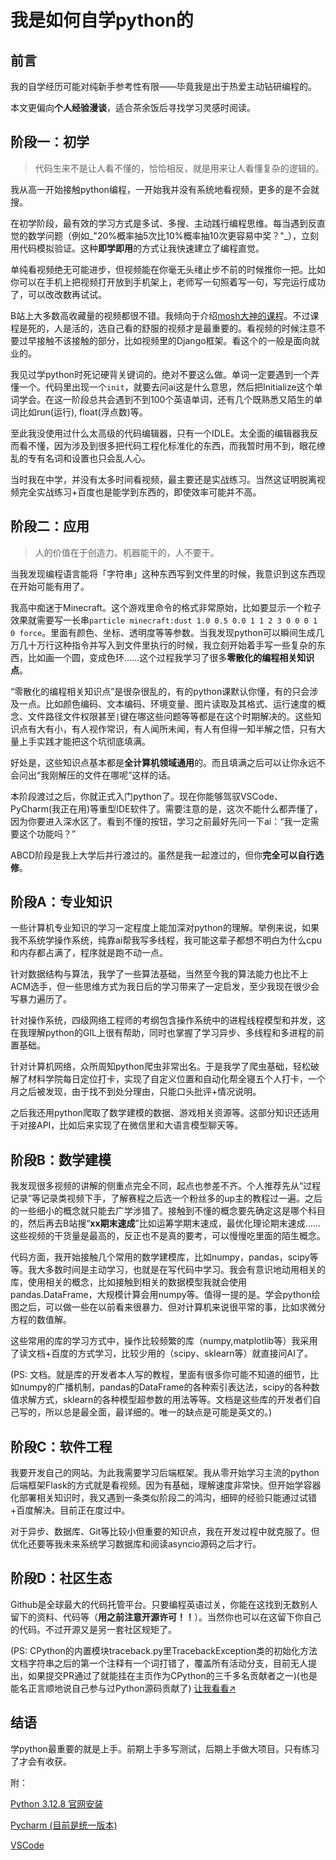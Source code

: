# 我是如何自学python的
## 前言
我的自学经历可能对纯新手参考性有限——毕竟我是出于热爱主动钻研编程的。  

本文更偏向**个人经验漫谈**，适合茶余饭后寻找学习灵感时阅读。

## 阶段一：初学
> 代码生来不是让人看不懂的，恰恰相反，就是用来让人看懂复杂的逻辑的。

我从高一开始接触python编程，一开始我并没有系统地看视频，更多的是不会就搜。

在初学阶段，最有效的学习方式是多试、多搜、主动践行编程思维。每当遇到反直觉的数学问题（例如_"20%概率抽5次比10%概率抽10次更容易中奖？"_），立刻用代码模拟验证。这种**即学即用**的方式让我快速建立了编程直觉。

单纯看视频绝无可能进步，但视频能在你毫无头绪止步不前的时候推你一把。比如你可以在手机上把视频打开放到手机架上，老师写一句照着写一句，写完运行成功了，可以改改数再试试。

B站上大多数高收藏量的视频都很不错。我倾向于介绍[mosh大神的课程](https://www.bilibili.com/video/BV1ng4y1i7Uk)。不过课程是死的，人是活的，选自己看的舒服的视频才是最重要的。看视频的时候注意不要过早接触不该接触的部分，比如视频里的Django框架。看这个的一般是面向就业的。

我见过学python时死记硬背关键词的。绝对不要这么做。单词一定要遇到一个弄懂一个。代码里出现一个`init`，就要去问ai这是什么意思，然后把Initialize这个单词学会。在这一阶段总共会遇到不到100个英语单词，还有几个既熟悉又陌生的单词比如run(运行), float(浮点数)等。

至此我没使用过什么太高级的代码编辑器，只有一个IDLE。太全面的编辑器我反而看不懂，因为涉及到很多把代码工程化标准化的东西，而我暂时用不到，眼花缭乱的专有名词和设置也只会乱人心。

当时我在中学，并没有太多时间看视频，最主要还是实战练习。当然这证明脱离视频完全实战练习+百度也是能学到东西的，即使效率可能并不高。

## 阶段二：应用
> 人的价值在于创造力。机器能干的，人不要干。

当我发现编程语言能将「字符串」这种东西写到文件里的时候，我意识到这东西现在开始可能有用了。

我高中痴迷于Minecraft。这个游戏里命令的格式非常原始，比如要显示一个粒子效果就需要写一长串`particle minecraft:dust 1.0 0.5 0.0 1 1 2 3 0 0 0 1 0 force`。里面有颜色、坐标、透明度等等参数。当我发现python可以瞬间生成几万几十万行这种指令并写入到文件里执行的时候，我立刻开始着手写一些复杂的东西，比如画一个圆，变成色环……这个过程我学习了很多**零散化的编程相关知识点**。

“零散化的编程相关知识点”是很杂很乱的，有的python课默认你懂，有的只会涉及一点。比如颜色编码、文本编码、环境变量、图片读取及其格式、运行速度的概念、文件路径文件权限甚至`|`键在哪这些问题等等都是在这个时期解决的。这些知识点有大有小，有人视作常识，有人闻所未闻，有人有但得一知半解之悟，只有大量上手实践才能把这个坑彻底填满。

好处是，这些知识点基本都是**全计算机领域通用**的。而且填满之后可以让你永远不会问出“我刚解压的文件在哪呢”这样的话。

本阶段渡过之后，你就正式入门python了。现在你能够驾驭VSCode、PyCharm(我正在用)等重型IDE软件了。需要注意的是，这次不能什么都弄懂了，因为你要进入深水区了。看到不懂的按钮，学习之前最好先问一下ai：“我一定需要这个功能吗？”

ABCD阶段是我上大学后并行渡过的。虽然是我一起渡过的，但你**完全可以自行选修**。

## 阶段A：专业知识
一些计算机专业知识的学习一定程度上能加深对python的理解。举例来说，如果我不系统学操作系统，纯靠ai帮我写多线程，我可能这辈子都想不明白为什么cpu和内存都占满了，程序就是跑不动一点。

针对数据结构与算法，我学了一些算法基础，当然至今我的算法能力也比不上ACM选手，但一些思维方式为我日后的学习带来了一定启发，至少我现在很少会写暴力遍历了。

针对操作系统，四级网络工程师的考纲包含操作系统中的进程线程模型和并发，这在我理解python的GIL上很有帮助，同时也掌握了学习异步、多线程和多进程的前置基础。

针对计算机网络，众所周知python爬虫非常出名。于是我学了爬虫基础，轻松破解了材料学院每日定位打卡，实现了自定义位置和自动化帮全寝五个人打卡，一个月之后被发现，由于找不到处分理由，只能口头批评+情况说明。

之后我还用python爬取了数学建模的数据、游戏相关资源等。这部分知识还适用于对接API，比如后来实现了在微信里和大语言模型聊天等。

## 阶段B：数学建模

我发现很多视频的讲解的侧重点完全不同，起点也参差不齐。个人推荐先从“过程记录”等记录类视频下手，了解赛程之后选一个粉丝多的up主的教程过一遍。之后的一些细小的概念就只能去广学涉猎了。接触到不懂的概念要先确定这是哪个科目的，然后再去B站搜“**xx期末速成**”比如运筹学期末速成，最优化理论期末速成……这些视频的干货量是最高的，反正也不是真的要考，可以慢慢吃里面的陌生概念。

代码方面，我开始接触几个常用的数学建模库，比如numpy，pandas，scipy等等。我大多数时间是主动学习，也就是在写代码中学习。我会有意识地动用相关的库，使用相关的概念，比如接触到相关的数据模型我就会使用pandas.DataFrame，大规模计算会用numpy等。值得一提的是。学会python绘图之后，可以做一些在以前看来很暴力、但对计算机来说很平常的事，比如求微分方程的数值解。

这些常用的库的学习方式中，操作比较频繁的库（numpy,matplotlib等）我采用了读文档+百度的方式学习，比较少用的（scipy、sklearn等）就直接问AI了。

(PS: 文档。就是库的开发者本人写的教程，里面有很多你可能不知道的细节，比如numpy的广播机制，pandas的DataFrame的各种索引表达法，scipy的各种数值求解方式，sklearn的各种模型超参数的用法等等。文档是这些库的开发者们自己写的，所以总是最全面，最详细的。唯一的缺点是可能是英文的。)

## 阶段C：软件工程

我要开发自己的网站。为此我需要学习后端框架。我从零开始学习主流的python后端框架Flask的方式就是看视频。因为有基础，理解速度非常快。但开始学容器化部署相关知识时，我又遇到一条类似阶段二的鸿沟，细碎的经验只能通过试错+百度解决。目前正在度过中。

对于异步、数据库、Git等比较小但重要的知识点，我在开发过程中就克服了。但优化还要等我未来系统学习数据库和阅读asyncio源码之后才行。

## 阶段D：社区生态

Github是全球最大的代码托管平台。只要编程英语过关，你能在这找到无数别人留下的资料、代码等（**用之前注意开源许可！！**）。当然你也可以在这留下你自己的代码。不过开源又是另一套社区规矩了。

(PS: CPython的内置模块traceback.py里TracebackException类的初始化方法文档字符串之后的第一个注释有一个词打错了，覆盖所有活动分支，目前无人提出，如果提交PR通过了就能挂在主页作为CPython的三千多名贡献者之一)(也是能名正言顺地说自己参与过Python源码贡献了) [让我看看↗️](https://github.com/python/cpython/blob/main/Lib/traceback.py)

## 结语
学python最重要的就是上手。前期上手多写测试，后期上手做大项目。只有练习了才会有收获。

附：

[Python 3.12.8 官网安装](https://www.python.org/downloads/release/python-3128/)

[Pycharm (目前是统一版本)](https://www.jetbrains.com.cn/pycharm/download/)

[VSCode](https://code.visualstudio.com/)

